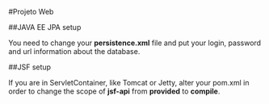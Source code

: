 #Projeto Web



##JAVA EE JPA setup

You need to change your **persistence.xml** file and put your login, password and url information about the database.
  	
##JSF setup

If you are in ServletContainer, like Tomcat or Jetty, alter your pom.xml in order to change the scope of **jsf-api** from
**provided** to **compile**.
  	

